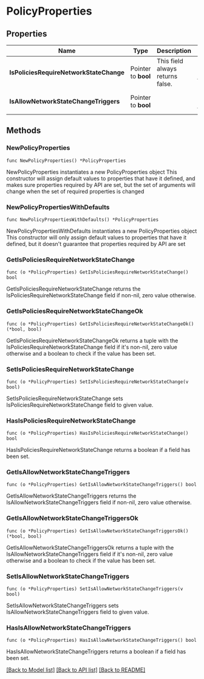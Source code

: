 # PolicyProperties

## Properties

Name | Type | Description | Notes
------------ | ------------- | ------------- | -------------
**IsPoliciesRequireNetworkStateChange** | Pointer to **bool** | This field always returns false. | [optional] [default to false]
**IsAllowNetworkStateChangeTriggers** | Pointer to **bool** |  | [optional] [default to true]

## Methods

### NewPolicyProperties

`func NewPolicyProperties() *PolicyProperties`

NewPolicyProperties instantiates a new PolicyProperties object
This constructor will assign default values to properties that have it defined,
and makes sure properties required by API are set, but the set of arguments
will change when the set of required properties is changed

### NewPolicyPropertiesWithDefaults

`func NewPolicyPropertiesWithDefaults() *PolicyProperties`

NewPolicyPropertiesWithDefaults instantiates a new PolicyProperties object
This constructor will only assign default values to properties that have it defined,
but it doesn't guarantee that properties required by API are set

### GetIsPoliciesRequireNetworkStateChange

`func (o *PolicyProperties) GetIsPoliciesRequireNetworkStateChange() bool`

GetIsPoliciesRequireNetworkStateChange returns the IsPoliciesRequireNetworkStateChange field if non-nil, zero value otherwise.

### GetIsPoliciesRequireNetworkStateChangeOk

`func (o *PolicyProperties) GetIsPoliciesRequireNetworkStateChangeOk() (*bool, bool)`

GetIsPoliciesRequireNetworkStateChangeOk returns a tuple with the IsPoliciesRequireNetworkStateChange field if it's non-nil, zero value otherwise
and a boolean to check if the value has been set.

### SetIsPoliciesRequireNetworkStateChange

`func (o *PolicyProperties) SetIsPoliciesRequireNetworkStateChange(v bool)`

SetIsPoliciesRequireNetworkStateChange sets IsPoliciesRequireNetworkStateChange field to given value.

### HasIsPoliciesRequireNetworkStateChange

`func (o *PolicyProperties) HasIsPoliciesRequireNetworkStateChange() bool`

HasIsPoliciesRequireNetworkStateChange returns a boolean if a field has been set.

### GetIsAllowNetworkStateChangeTriggers

`func (o *PolicyProperties) GetIsAllowNetworkStateChangeTriggers() bool`

GetIsAllowNetworkStateChangeTriggers returns the IsAllowNetworkStateChangeTriggers field if non-nil, zero value otherwise.

### GetIsAllowNetworkStateChangeTriggersOk

`func (o *PolicyProperties) GetIsAllowNetworkStateChangeTriggersOk() (*bool, bool)`

GetIsAllowNetworkStateChangeTriggersOk returns a tuple with the IsAllowNetworkStateChangeTriggers field if it's non-nil, zero value otherwise
and a boolean to check if the value has been set.

### SetIsAllowNetworkStateChangeTriggers

`func (o *PolicyProperties) SetIsAllowNetworkStateChangeTriggers(v bool)`

SetIsAllowNetworkStateChangeTriggers sets IsAllowNetworkStateChangeTriggers field to given value.

### HasIsAllowNetworkStateChangeTriggers

`func (o *PolicyProperties) HasIsAllowNetworkStateChangeTriggers() bool`

HasIsAllowNetworkStateChangeTriggers returns a boolean if a field has been set.


[[Back to Model list]](../README.md#documentation-for-models) [[Back to API list]](../README.md#documentation-for-api-endpoints) [[Back to README]](../README.md)


